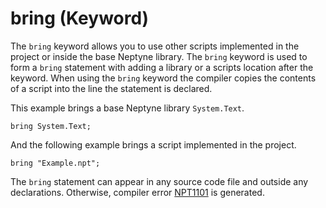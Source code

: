 # bring (Keyword)
The `bring` keyword allows you to use other scripts implemented in the project or inside the base Neptyne library. The `bring` keyword is used to form a `bring` statement with adding a library or a scripts location after the keyword. When using the `bring` keyword the compiler copies the contents of a script into the line the statement is declared.

This example brings a base Neptyne library `System.Text`.

```npt
bring System.Text;
```

And the following example brings a script implemented in the project.

```npt
bring "Example.npt";
```

The `bring` statement can appear in any source code file and outside any declarations. Otherwise, compiler error [NPT1101](../Compiler%20Errors/NPT1101) is generated.